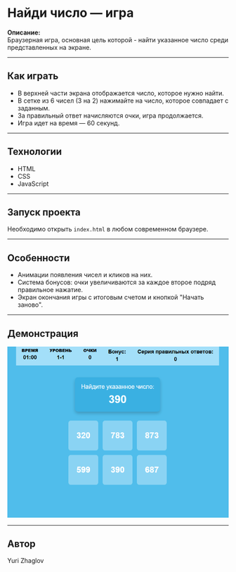 # Найди число — игра

**Описание:**  
    Браузерная игра, основная цель которой - найти указанное число среди представленных на экране.

---

## Как играть

- В верхней части экрана отображается число, которое нужно найти.
- В сетке из 6 чисел (3 на 2) нажимайте на число, которое совпадает с заданным.
- За правильный ответ начисляются очки, игра продолжается.
- Игра идет на время — 60 секунд.

---

## Технологии

- HTML
- CSS
- JavaScript

---

## Запуск проекта

Необходимо открыть `index.html` в любом современном браузере.

---

## Особенности

- Анимации появления чисел и кликов на них.
- Система бонусов: очки увеличиваются за каждое второе подряд правильное нажатие.
- Экран окончания игры с итоговым счетом и кнопкой "Начать заново".

---

## Демонстрация

![Демонстрация игры](./demo.gif)

---

## Автор

Yuri Zhaglov

